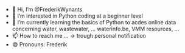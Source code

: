 - 👋 Hi, I’m @FrederikWynants
- 👀 I’m interested in Python coding at a beginner level
- 🌱 I’m currently learning the basics of Python to acdes online data concerning water, wastewater, ... waterinfo.be, VMM resources, ...
- 📫 How to reach me ... -> trough personal notification
- 😄 Pronouns: Frederik

<!---
FrederikWynants/FrederikWynants is a ✨ special ✨ repository because its `README.md` (this file) appears on your GitHub profile.
You can click the Preview link to take a look at your changes.
--->
